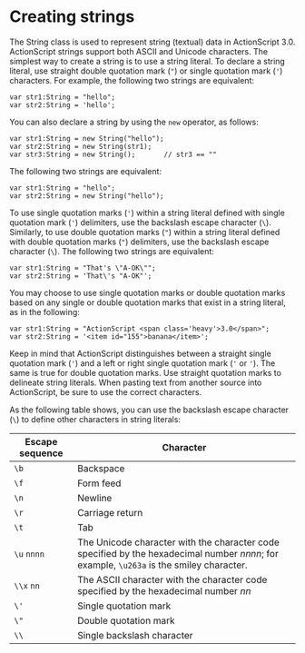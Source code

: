 # Creating strings

The String class is used to represent string (textual) data in ActionScript 3.0.
ActionScript strings support both ASCII and Unicode characters. The simplest way
to create a string is to use a string literal. To declare a string literal, use
straight double quotation mark (`"`) or single quotation mark (`'`) characters.
For example, the following two strings are equivalent:

    var str1:String = "hello";
    var str2:String = 'hello';

You can also declare a string by using the `new` operator, as follows:

    var str1:String = new String("hello");  
    var str2:String = new String(str1);
    var str3:String = new String();       // str3 == ""

The following two strings are equivalent:

    var str1:String = "hello";
    var str2:String = new String("hello");

To use single quotation marks (`'`) within a string literal defined with single
quotation mark (`'`) delimiters, use the backslash escape character (`\`).
Similarly, to use double quotation marks (`"`) within a string literal defined
with double quotation marks (`"`) delimiters, use the backslash escape character
(`\`). The following two strings are equivalent:

    var str1:String = "That's \"A-OK\"";
    var str2:String = 'That\'s "A-OK"';

You may choose to use single quotation marks or double quotation marks based on
any single or double quotation marks that exist in a string literal, as in the
following:

    var str1:String = "ActionScript <span class='heavy'>3.0</span>";
    var str2:String = '<item id="155">banana</item>';

Keep in mind that ActionScript distinguishes between a straight single quotation
mark (`'`) and a left or right single quotation mark (`'` or `'`). The same is
true for double quotation marks. Use straight quotation marks to delineate
string literals. When pasting text from another source into ActionScript, be
sure to use the correct characters.

As the following table shows, you can use the backslash escape character (`\`)
to define other characters in string literals:

| Escape sequence | Character                                                                                                                                |
| --------------- | ---------------------------------------------------------------------------------------------------------------------------------------- |
| `\b`            | Backspace                                                                                                                                |
| `\f`            | Form feed                                                                                                                                |
| `\n`            | Newline                                                                                                                                  |
| `\r`            | Carriage return                                                                                                                          |
| `\t`            | Tab                                                                                                                                      |
| `\u` `nnnn`     | The Unicode character with the character code specified by the hexadecimal number _nnnn_; for example, `\u263a` is the smiley character. |
| `\\x` `nn`      | The ASCII character with the character code specified by the hexadecimal number _nn_                                                     |
| `\'`            | Single quotation mark                                                                                                                    |
| `\"`            | Double quotation mark                                                                                                                    |
| `\\`            | Single backslash character                                                                                                               |
